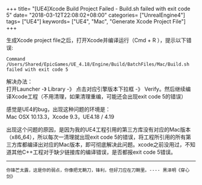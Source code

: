 +++
title= "[UE4]Xcode Build Project Failed - Build.sh failed with exit code 5"
date= "2018-03-12T22:08:02+08:00"
categories= ["UnrealEngine4"]
tags= ["UE4"]
keywords= ["UE4", "Mac", "Generate Xcode Project File"]
+++

生成Xcode project file之后，打开Xcode并编译运行（Cmd + R ），提示以下错误:

    Command /Users/Shared/EpicGames/UE_4.18/Engine/Build/BatchFiles/Mac/Build.sh failed with exit code 5
    
解决办法：  
打开Launcher -》 Library -》 点击对应引擎版本下拉框 -》 Verify。然后继续编译Xcode工程（不用清理，如果清理重编，可能还会出现exit code 5的错误）

感觉是UE4的bug，出现这种问题的环境是：  
Mac OSX 10.13.3，Xcode 9.3，UE4.18 / 4.19

出现这个问题的原因，是因为我的UE4工程引用的第三方库没有对应的Mac版本（x86_64），所以每次一清理就出现exit code 5的错误，将工程所引用的所有第三方库都编译出对应的Mac版本，即可彻底解决此问题。xcode之前没用过，不知道其他C++工程对于缺少链接库的编译错误，是否都报exit code 5错误。

***
`你锋芒太露，这是你的弱点，你像把无鞘刀，锋利，但好刀应在刀鞘里。---- 黑泽明《穿心剑》`